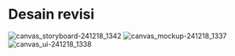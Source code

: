 # Desain revisi


![canvas_storyboard-241218_1342](https://github.com/user-attachments/assets/01d883b2-e7e2-4450-8e9d-418c35708a65)
![canvas_mockup-241218_1337](https://github.com/user-attachments/assets/4d3a6655-4b86-4554-a78b-d80bb64e7448)
![canvas_ui-241218_1338](https://github.com/user-attachments/assets/27b2ae6b-0f04-4eb8-bb79-659f363ae32e)

